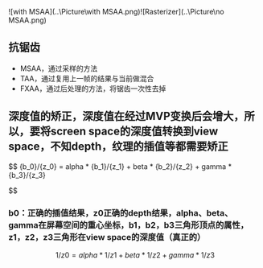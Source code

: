![with MSAA](..\Picture\with MSAA.png)![Rasterizer](..\Picture\no MSAA.png)

## 抗锯齿

+ MSAA，通过采样的方法
+ TAA，通过复用上一帧的结果与当前做混合
+ FXAA，通过后处理的方法，将锯齿一次性去掉

## 深度值的矫正，深度值在经过MVP变换后会增大，所以，要将screen space的深度值转换到view space，不知depth，纹理的插值等都需要矫正

$$
{b_0}/{z_0} = alpha * {b_1}/{z_1} + beta * {b_2}/{z_2} + gamma * {b_3}/{z_3}
$$

### b0：正确的插值结果，z0正确的depth结果，alpha、beta、gamma在屏幕空间的重心坐标，b1，b2，b3三角形顶点的属性，z1，z2，z3三角形在view space的深度值（真正的）

$$
1 / z0 = alpha * 1 / z1 + beta * 1 / z2 + gamma * 1 / z3 
$$



